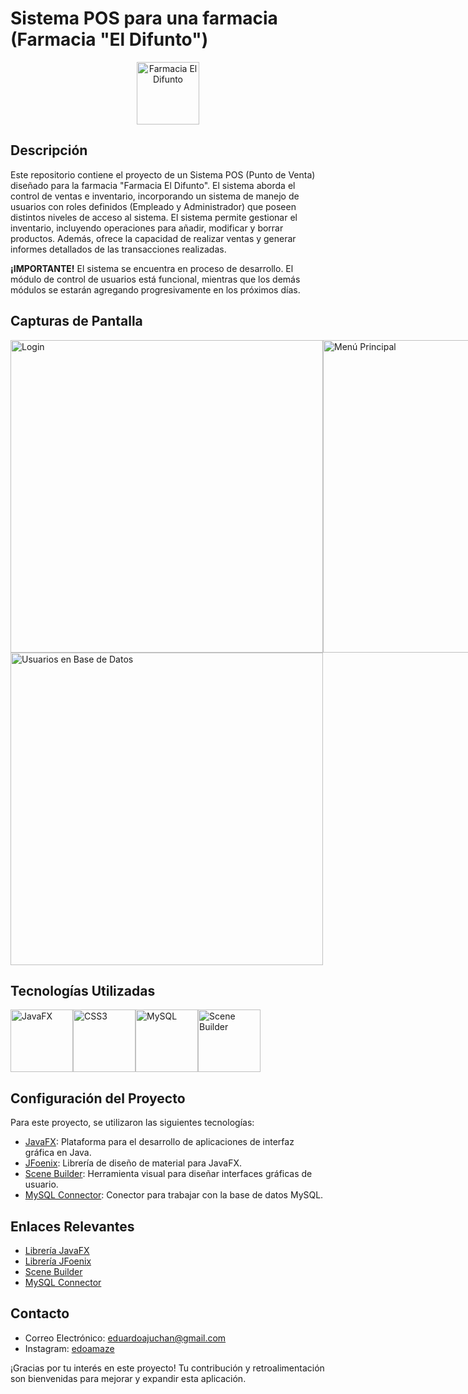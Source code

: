 # Sistema POS para una farmacia (Farmacia "El Difunto")

<div align="center">
  <img src="https://i.imgur.com/QGRAxgx.png" alt="Farmacia El Difunto" width="100"/>
</div>


## Descripción

Este repositorio contiene el proyecto de un Sistema POS (Punto de Venta) diseñado para la farmacia "Farmacia El Difunto". El sistema aborda el control de ventas e inventario, incorporando un sistema de manejo de usuarios con roles definidos (Empleado y Administrador) que poseen distintos niveles de acceso al sistema. El sistema permite gestionar el inventario, incluyendo operaciones para añadir, modificar y borrar productos. Además, ofrece la capacidad de realizar ventas y generar informes detallados de las transacciones realizadas.

**¡IMPORTANTE!** El sistema se encuentra en proceso de desarrollo. El módulo de control de usuarios está funcional, mientras que los demás módulos se estarán agregando progresivamente en los próximos días.

## Capturas de Pantalla

<div style="display: flex;">
  <img src="https://i.imgur.com/XikRebD.png" alt="Login" width="500"/>
  <img src="https://i.imgur.com/60EgZzD.png" alt="Menú Principal" width="500"/>
  <img src="https://i.imgur.com/cTjoQGE.png" alt="Menú Control de Usuarios" width="500"/>
  <img src="https://i.imgur.com/pGp3A1M.png" alt="Panel de Modificación de Usuarios" width="500"/>
</div>

<div style="display: flex;">
  <img src="https://i.imgur.com/lyaV43u.png" alt="Usuarios en Base de Datos" width="500"/>
</div>

## Tecnologías Utilizadas

<div style="display: flex;">
  <img src="https://repository-images.githubusercontent.com/400161932/257a8be2-bbf2-4218-a55b-219d819578b2" alt="JavaFX" width="100"/>
  <img src="https://upload.wikimedia.org/wikipedia/commons/thumb/6/62/CSS3_logo.svg/800px-CSS3_logo.svg.png" alt="CSS3" width="100"/>
  <img src="https://www.freepnglogos.com/uploads/logo-mysql-png/logo-mysql-mysql-logo-png-images-are-download-crazypng-21.png" alt="MySQL" width="100"/>
  <img src="https://i0.wp.com/gluonhq.com/wp-content/uploads/2015/02/SceneBuilderLogo.png?fit=781%2C781&ssl=1" alt="Scene Builder" width="100"/>
</div>

## Configuración del Proyecto

Para este proyecto, se utilizaron las siguientes tecnologías:

- [JavaFX](https://openjfx.io/): Plataforma para el desarrollo de aplicaciones de interfaz gráfica en Java.
- [JFoenix](https://github.com/sshahine/JFoenix): Librería de diseño de material para JavaFX.
- [Scene Builder](https://gluonhq.com/products/scene-builder/): Herramienta visual para diseñar interfaces gráficas de usuario.
- [MySQL Connector](https://dev.mysql.com/downloads/connector/j/): Conector para trabajar con la base de datos MySQL.

## Enlaces Relevantes

- [Librería JavaFX](https://openjfx.io/)
- [Librería JFoenix](https://github.com/sshahine/JFoenix)
- [Scene Builder](https://gluonhq.com/products/scene-builder/)
- [MySQL Connector](https://dev.mysql.com/downloads/connector/j/)

## Contacto

- Correo Electrónico: eduardoajuchan@gmail.com
- Instagram: [edoamaze](https://www.instagram.com/edoamaze/)

¡Gracias por tu interés en este proyecto! Tu contribución y retroalimentación son bienvenidas para mejorar y expandir esta aplicación.
